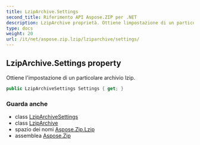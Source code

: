 ```yaml
---
title: LzipArchive.Settings
second_title: Riferimento API Aspose.ZIP per .NET
description: LzipArchive proprietà. Ottiene limpostazione di un particolare archivio lzip.
type: docs
weight: 20
url: /it/net/aspose.zip.lzip/lziparchive/settings/
---
```

## LzipArchive.Settings property

Ottiene l'impostazione di un particolare archivio lzip.

```csharp
public LzipArchiveSettings Settings { get; }
```

### Guarda anche

* class [LzipArchiveSettings](../../lziparchivesettings/)
* class [LzipArchive](../)
* spazio dei nomi [Aspose.Zip.Lzip](../../lziparchive/)
* assemblea [Aspose.Zip](../../../)


